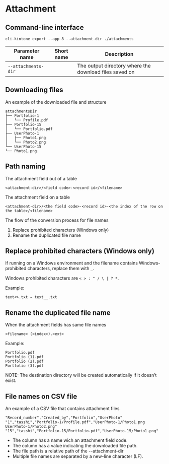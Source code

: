 # Attachment

## Command-line interface

```shell
cli-kintone export --app 8 --attachment-dir ./attachments
```

| Parameter name      | Short name | Description                                            |
| ------------------- | ---------- | ------------------------------------------------------ |
| `--attachments-dir` |            | The output directory where the download files saved on |

## Downloading files

An example of the downloaded file and structure

```
attachmentsDir
├── Portfolio-1
│   └── Profile.pdf
├── Portfolio-15
│   └── Portfolio.pdf
├── UserPhoto-1
│   ├── Photo1.png
│   └── Photo2.png
└── UserPhoto-15
└── Photo1.png
```

## Path naming

The attachment field out of a table

```
<attachment-dir>/<field code>-<record id>/<filename>
```

The attachment field on a table

```
<attachment-dir>/<the field code>-<record id>-<the index of the row on the table>/<filename>
```

The flow of the conversion process for file names

1. Replace prohibited characters (Windows only)
2. Rename the duplicated file name

## Replace prohibited characters (Windows only)

If running on a Windows environment and the filename contains Windows-prohibited characters, replace them with `_`.

Windows prohibited characters are `< > : " / \ | ? *`.

Example:

```
text<>.txt → text__.txt
```

## Rename the duplicated file name

When the attachment fields has same file names

```
<filename> (<index>).<ext>
```

Example:

```
Portfolio.pdf
Portfolio (1).pdf
Portfolio (2).pdf
Portfolio (3).pdf
```

NOTE: The destination directory will be created automatically if it doesn’t exist.

## File names on CSV file

An example of a CSV file that contains attachment files

```
"Record_number","Created_by","Portfolio","UserPhoto"
"1","tasshi","Portfolio-1/Profile.pdf","UserPhoto-1/Photo1.png
UserPhoto-1/Photo2.png"
"15","tasshi","Portfolio-15/Portfolio.pdf","UserPhoto-15/Photo1.png"
```

- The column has a name wich an attachment field code.
- The column has a value indicating the downloaded file path.
- The file path is a relative path of the --attachment-dir
- Multiple file names are separated by a new-line character (LF).
